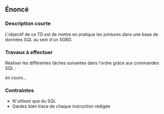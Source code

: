 ## Énoncé

### Description courte

L'objectif de ce TD est de mettre en pratique les jointures dans une base de données SQL au sein d'un SGBD.

### Travaux à effectuer

Réaliser les différentes tâches suivantes dans l'ordre grâce aux commandes SQL :


en cours...


### Contraintes

- N'utilisez que du SQL
- Gardez bien trace de chaque instruction rédigée